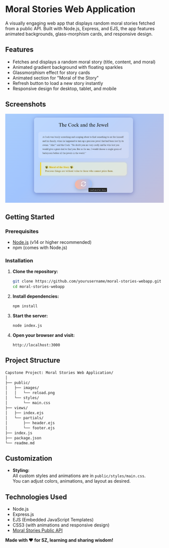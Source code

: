 # Moral Stories Web Application

A visually engaging web app that displays random moral stories fetched from a public API. Built with Node.js, Express, and EJS, the app features animated backgrounds, glass-morphism cards, and responsive design.

## Features

- Fetches and displays a random moral story (title, content, and moral)
- Animated gradient background with floating sparkles
- Glassmorphism effect for story cards
- Animated section for "Moral of the Story"
- Refresh button to load a new story instantly
- Responsive design for desktop, tablet, and mobile

## Screenshots

![App Screenshot](./public/images/screenshot.png) <!-- Add your screenshot if available -->

## Getting Started

### Prerequisites

- [Node.js](https://nodejs.org/) (v14 or higher recommended)
- npm (comes with Node.js)

### Installation

1. **Clone the repository:**
   ```sh
   git clone https://github.com/yourusername/moral-stories-webapp.git
   cd moral-stories-webapp
   ```

2. **Install dependencies:**
   ```sh
   npm install
   ```

3. **Start the server:**
   ```sh
   node index.js
   ```

4. **Open your browser and visit:**
   ```
   http://localhost:3000
   ```

## Project Structure

```
Capstone Project: Moral Stories Web Application/
│
├── public/
│   ├── images/
│   │   └── reload.png
│   └── styles/
│       └── main.css
├── views/
│   ├── index.ejs
│   └── partials/
│       ├── header.ejs
│       └── footer.ejs
├── index.js
├── package.json
└── readme.md
```

## Customization

- **Styling:**  
  All custom styles and animations are in `public/styles/main.css`.  
  You can adjust colors, animations, and layout as desired.

## Technologies Used

- Node.js
- Express.js
- EJS (Embedded JavaScript Templates)
- CSS3 (with animations and responsive design)
- [Moral Stories Public API](https://shortstories-api.onrender.com) <!-- Add actual API link if available -->


**Made with ❤️ for SZ, learning and sharing wisdom!**